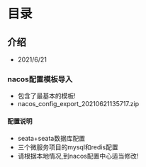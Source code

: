# 目录
## 介绍
- 2021/6/21

### nacos配置模板导入
- 包含了最基本的模板!
- nacos_config_export_20210621135717.zip

#### 配置说明
- seata+seata数据库配置
- 三个微服务项目的mysql和redis配置
- 请根据本地情况,到nacos配置中心适当修改!

